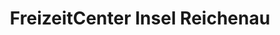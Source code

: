 ---
title: "FreizeitCenter Insel Reichenau"
url: /reichenau/freizeitcenter-insel-reichenau/
shop: Mieten
---